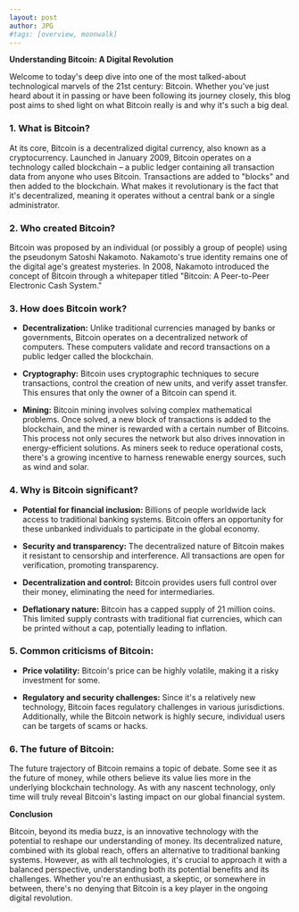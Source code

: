 ```yaml
---
layout: post
author: JPG
#tags: [overview, moonwalk]
---
```

**Understanding Bitcoin: A Digital Revolution**

Welcome to today's deep dive into one of the most talked-about technological marvels of the 21st century: Bitcoin. Whether you've just heard about it in passing or have been following its journey closely, this blog post aims to shed light on what Bitcoin really is and why it's such a big deal.

### **1. What is Bitcoin?**

At its core, Bitcoin is a decentralized digital currency, also known as a cryptocurrency. Launched in January 2009, Bitcoin operates on a technology called blockchain – a public ledger containing all transaction data from anyone who uses Bitcoin. Transactions are added to "blocks" and then added to the blockchain. What makes it revolutionary is the fact that it's decentralized, meaning it operates without a central bank or a single administrator.

### **2. Who created Bitcoin?**

Bitcoin was proposed by an individual (or possibly a group of people) using the pseudonym Satoshi Nakamoto. Nakamoto's true identity remains one of the digital age's greatest mysteries. In 2008, Nakamoto introduced the concept of Bitcoin through a whitepaper titled "Bitcoin: A Peer-to-Peer Electronic Cash System."

### **3. How does Bitcoin work?**

- **Decentralization:** Unlike traditional currencies managed by banks or governments, Bitcoin operates on a decentralized network of computers. These computers validate and record transactions on a public ledger called the blockchain.

- **Cryptography:** Bitcoin uses cryptographic techniques to secure transactions, control the creation of new units, and verify asset transfer. This ensures that only the owner of a Bitcoin can spend it.

- **Mining:** Bitcoin mining involves solving complex mathematical problems. Once solved, a new block of transactions is added to the blockchain, and the miner is rewarded with a certain number of Bitcoins. This process not only secures the network but also drives innovation in energy-efficient solutions. As miners seek to reduce operational costs, there's a growing incentive to harness renewable energy sources, such as wind and solar.

### **4. Why is Bitcoin significant?**

- **Potential for financial inclusion:** Billions of people worldwide lack access to traditional banking systems. Bitcoin offers an opportunity for these unbanked individuals to participate in the global economy.

- **Security and transparency:** The decentralized nature of Bitcoin makes it resistant to censorship and interference. All transactions are open for verification, promoting transparency.

- **Decentralization and control:** Bitcoin provides users full control over their money, eliminating the need for intermediaries.

- **Deflationary nature:** Bitcoin has a capped supply of 21 million coins. This limited supply contrasts with traditional fiat currencies, which can be printed without a cap, potentially leading to inflation.

### **5. Common criticisms of Bitcoin:**

- **Price volatility:** Bitcoin's price can be highly volatile, making it a risky investment for some.
  
- **Regulatory and security challenges:** Since it's a relatively new technology, Bitcoin faces regulatory challenges in various jurisdictions. Additionally, while the Bitcoin network is highly secure, individual users can be targets of scams or hacks.

### **6. The future of Bitcoin:**

The future trajectory of Bitcoin remains a topic of debate. Some see it as the future of money, while others believe its value lies more in the underlying blockchain technology. As with any nascent technology, only time will truly reveal Bitcoin's lasting impact on our global financial system.

**Conclusion**

Bitcoin, beyond its media buzz, is an innovative technology with the potential to reshape our understanding of money. Its decentralized nature, combined with its global reach, offers an alternative to traditional banking systems. However, as with all technologies, it's crucial to approach it with a balanced perspective, understanding both its potential benefits and its challenges. Whether you're an enthusiast, a skeptic, or somewhere in between, there's no denying that Bitcoin is a key player in the ongoing digital revolution.
